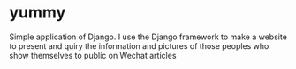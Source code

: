 # yummy
Simple application of Django. I use the Django framework to make a website to present and quiry the information and pictures of those peoples who show themselves to public on Wechat articles
